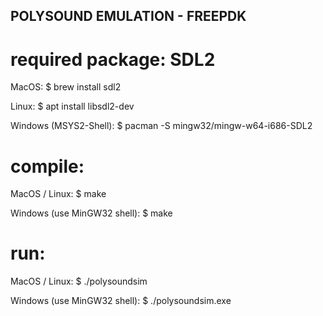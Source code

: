 ## POLYSOUND EMULATION - FREEPDK ##

required package: SDL2
======================
MacOS:
$ brew install sdl2

Linux:
$ apt install libsdl2-dev

Windows (MSYS2-Shell):
$ pacman -S mingw32/mingw-w64-i686-SDL2


compile:
========
MacOS / Linux:
$ make

Windows (use MinGW32 shell):
$ make


run:
====
MacOS / Linux:
$ ./polysoundsim

Windows (use MinGW32 shell):
$ ./polysoundsim.exe
